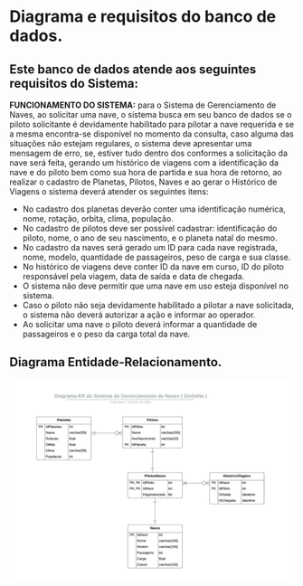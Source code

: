 # Diagrama e requisitos do banco de dados. 



## Este banco de dados atende aos seguintes requisitos do Sistema: 



**FUNCIONAMENTO DO SISTEMA:** para o Sistema de Gerenciamento de Naves, ao solicitar uma nave, o sistema busca em seu banco de dados se o piloto solicitante é devidamente habilitado para pilotar a nave requerida e se a mesma encontra-se disponível no momento da consulta, caso alguma das situações não estejam regulares, o sistema deve apresentar uma mensagem de erro, se, estiver tudo dentro dos conformes a solicitação da nave será feita, gerando um histórico de viagens com a identificação da nave e do piloto bem como sua hora de partida e sua hora de retorno, ao realizar o cadastro de Planetas, Pilotos, Naves e ao gerar o Histórico de Viagens o sistema deverá atender os seguintes itens: 

* No cadastro dos planetas deverão conter uma identificação numérica, nome, rotação, orbita, clima, população.
* No cadastro de pilotos deve ser possível cadastrar: identificação do piloto, nome, o ano de seu nascimento, e o planeta natal do mesmo.
* No cadastro da naves será gerado um ID para cada nave registrada, nome, modelo, quantidade de passageiros, peso de carga e sua classe.
* No histórico de viagens deve conter ID da nave em curso, ID do piloto responsável pela viagem, data de saída e data de chegada.
* O sistema não deve permitir que uma nave em uso esteja disponível no sistema.
* Caso o piloto não seja devidamente habilitado a pilotar a nave solicitada, o sistema não deverá autorizar a ação e informar ao operador.
* Ao solicitar uma nave o piloto deverá informar a quantidade de passageiros e o peso da carga total da nave. 



## Diagrama Entidade-Relacionamento.



![Diagrama BootCamp EVERIS](https://github.com/CaioHangai/BDGerenciadorEspaconavesStarWars/blob/master/BDSisGeNa/DERImg/DERSisGeNa.jpeg)

# 

 
